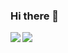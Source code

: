 ### Hi there 👋

<!--
**XuDaojie/XuDaojie** is a ✨ _special_ ✨ repository because its `README.md` (this file) appears on your GitHub profile.

Here are some ideas to get you started:

- 🔭 I’m currently working on ...
- 🌱 I’m currently learning ...
- 👯 I’m looking to collaborate on ...
- 🤔 I’m looking for help with ...
- 💬 Ask me about ...
- 📫 How to reach me: ...
- 😄 Pronouns: ...
- ⚡ Fun fact: ...
-->

<a href="https://github.com/anuraghazra/github-readme-stats">
  <img align="left" src="https://github-readme-stats.vercel.app/api?username=XuDaojie&show_icons=true" />
</a>
<a href="https://github.com/anuraghazra/github-readme-stats">
  <img align="left" src="https://github-readme-stats.vercel.app/api/top-langs/?username=XuDaojie&hide=html,css&langs_count=5" />
</a>

<!-- 
[![willianrod's wakatime stats](https://github-readme-stats.vercel.app/api/wakatime?username=xudaojie)](https://github.com/anuraghazra/github-readme-stats)
-->
